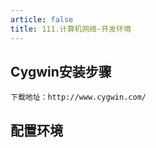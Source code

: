```yaml
---
article: false
title: 111.计算机网络-开发环境
---
```


## Cygwin安装步骤
```text
下载地址：http://www.cygwin.com/
```

## 配置环境



























